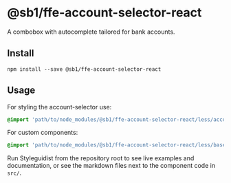 # @sb1/ffe-account-selector-react

A combobox with autocomplete tailored for bank accounts.

## Install

```
npm install --save @sb1/ffe-account-selector-react
```

## Usage

For styling the account-selector use:

```css
@import 'path/to/node_modules/@sb1/ffe-account-selector-react/less/account-selector';
```

For custom components:

```css
@import 'path/to/node_modules/@sb1/ffe-account-selector-react/less/base-selector';
```

Run Styleguidist from the repository root to see live examples and documentation,
or see the markdown files next to the component code in `src/`.
